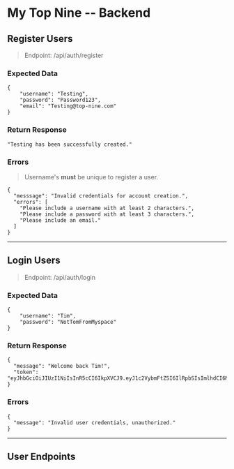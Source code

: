 # My Top Nine -- Backend

## Register Users

> Endpoint: /api/auth/register

### Expected Data

```
{
	"username": "Testing",
	"password": "Password123",
	"email": "Testing@top-nine.com"
}
```

### Return Response

`"Testing has been successfully created."`

### Errors

> Username's **must** be unique to register a user.

```
{
  "messsage": "Invalid credentials for account creation.",
  "errors": [
    "Please include a username with at least 2 characters.",
    "Please include a password with at least 3 characters.",
    "Please include an email."
  ]
}
```
* * *

## Login Users

> Endpoint: /api/auth/login

### Expected Data

```
{
	"username": "Tim",
	"password": "NotTomFromMyspace"
}
```

### Return Response

```
{
  "message": "Welcome back Tim!",
  "token": "eyJhbGciOiJIUzI1NiIsInR5cCI6IkpXVCJ9.eyJ1c2VybmFtZSI6IlRpbSIsImlhdCI6MTU3NDAyODAyMywiZXhwIjoxNTc0MDU2ODIzfQ.8_bUJXCIE9zD0crWk_W3FaacAceVue3WOEmwi9YqNS0"
}
```

### Errors

```
{
  "message": "Invalid user credentials, unauthorized."
}
```

* * *

## User Endpoints